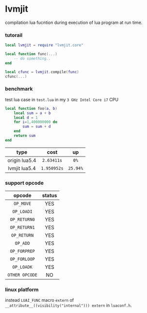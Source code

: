 # lvmjit

compilation lua fucntion during execution of lua program at run time.

### tutorail
~~~.lua
local lvmjit = require "lvmjit.core"

local function func(...)
    -- do something..
end

local cfunc = lvmjit.compile(func)
cfunc(...)
~~~

### benchmark
test lua case in `test.lua` in my `3 GHz Intel Core i7` CPU

~~~.lua
local function foo(a, b)
    local sum = a + b
    local d = 1
    for i=1,400000000 do
        sum = sum + d
    end
    return sum
end
~~~

| type | cost | up |
|:----:|:-----:|:---:|
| origin lua5.4 | `2.63411s` | `0%` |
| lvmjit lua5.4 | `1.950952s` | `25.94%` |

### support opcode

| opcode | status |
|:------:|:-------:|
| `OP_MOVE` | YES |
| `OP_LOADI` | YES |
| `OP_RETURN0` | YES |
| `OP_RETURN1` | YES |
| `OP_RETURN` | YES |
| `OP_ADD` | YES |
| `OP_FORPREP` | YES |
| `OP_FORLOOP` | YES |
| `OP_LOADK` | YES |
| `OTHER OPCODE` | NO |

### linux platform

instead  `LUAI_FUNC` macro `extern` of `__attribute__((visibility("internal"))) extern` in `luaconf.h`.
